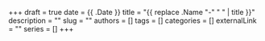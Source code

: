 +++ 
draft = true
date = {{ .Date }}
title = "{{ replace .Name "-" " " | title }}"
description = ""
slug = ""
authors = []
tags = []
categories = []
externalLink = ""
series = []
+++
